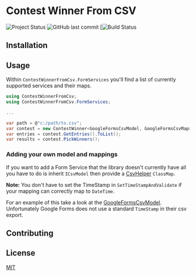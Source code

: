 # Contest Winner From CSV

![Project Status](https://img.shields.io/badge/Status-Active-success.svg) ![GitHub last commit](https://img.shields.io/github/last-commit/Programazing/ContestWinnerFromCsv.svg) [![Build Status](https://travis-ci.org/Programazing/ContestWinnerFromCsv.svg?branch=main)

## Installation

## Usage

Within `ContestWinnerFromCsv.FormServices` you'll find a list of currently supported services and their maps.

```csharp
using ContestWinnerFromCsv;
using ContestWinnerFromCsv.FormServices;

...

var path = @"c:/path/to.csv";
var contest = new ContestWinner<GoogleFormsCsvModel, GoogleFormsCsvMap>(path);
var entries = contest.GetEntries().ToList();
var results = contest.PickWinners();
```

### Adding your own model and mappings

If you want to add a Form Service that the library doesn't currently have all you have to do is inherit `ICsvModel` then provide a [CsvHelper](https://joshclose.github.io/CsvHelper/) `ClassMap`.

**Note:** You don't have to set the TimeStamp in `SetTimeStampAndValidate` if your mapping can correctly map to `DateTime`.

For an example of this take a look at the [GoogleFormsCsvModel](ContestWinnerFromCsv/FormServices/GoogleForms/GoogleFormsCsvModel.cs). Unfortunately Google Forms does not use a standard `TimeStamp` in their csv export.

## Contributing

## License

[MIT](LICENSE)
